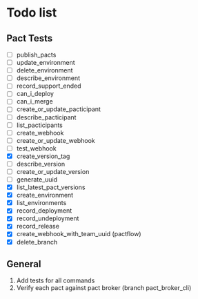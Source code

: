 # Todo list

## Pact Tests

- [ ] publish_pacts
- [ ] update_environment
- [ ] delete_environment
- [ ] describe_environment
- [ ] record_support_ended
- [ ] can_i_deploy
- [ ] can_i_merge
- [ ] create_or_update_pacticipant
- [ ] describe_pacticipant
- [ ] list_pacticipants
- [ ] create_webhook
- [ ] create_or_update_webhook
- [ ] test_webhook
- [X] create_version_tag
- [ ] describe_version
- [ ] create_or_update_version
- [ ] generate_uuid
- [X] list_latest_pact_versions
- [X] create_environment
- [X] list_environments
- [X] record_deployment
- [X] record_undeployment
- [X] record_release
- [X] create_webhook_with_team_uuid (pactflow)
- [X] delete_branch

## General

1. Add tests for all commands
2. Verify each pact against pact broker (branch pact_broker_cli)